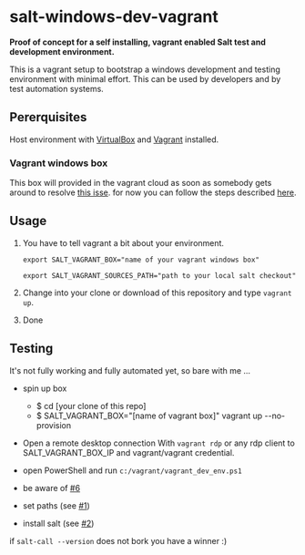 # salt-windows-dev-vagrant

**Proof of concept for a self installing, vagrant enabled Salt test and development environment.**

This is a vagrant setup to bootstrap a windows development and testing environment with minimal effort. This can be used by developers and by test automation systems.

## Pererquisites

Host environment with [VirtualBox](https://www.virtualbox.org/) and [Vagrant](https://docs.vagrantup.com) installed.

### Vagrant windows box

This box will provided in the vagrant cloud as soon as somebody gets around to resolve [this isse](https://github.com/obestwalter/salt-windows-dev/issues/5). for now you can follow the steps described [here](https://github.com/obestwalter/salt-windows-dev/issues/5).

## Usage

1. You have to tell vagrant a bit about your environment.

    ``export SALT_VAGRANT_BOX="name of your vagrant windows box"``
    
    ``export SALT_VAGRANT_SOURCES_PATH="path to your local salt checkout"``
    
2. Change into your clone or download of this repository and type ``vagrant up``.

3. Done

## Testing

It's not fully working and fully automated yet, so bare with me ...

* spin up box

    * $ cd [your clone of this repo]
    * $ SALT_VAGRANT_BOX="[name of vagrant box]" vagrant up --no-provision

* Open a remote desktop connection With ``vagrant rdp`` or any rdp client to SALT_VAGRANT_BOX_IP and vagrant/vagrant credential.
* open PowerShell and run ``c:/vagrant/vagrant_dev_env.ps1``
* be aware of [#6](https://github.com/obestwalter/salt-windows-dev/issues/6 )
* set paths (see [#1](https://github.com/obestwalter/salt-windows-dev/issues/1))
* install salt (see [#2](https://github.com/obestwalter/salt-windows-dev/issues/2))

if ``salt-call --version`` does not bork you have a winner :)
